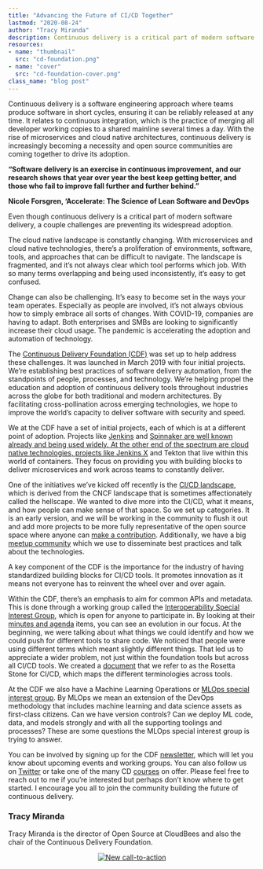 ```yaml
---
title: "Advancing the Future of CI/CD Together"
lastmod: "2020-08-24"
author: "Tracy Miranda"
description: Continuous delivery is a critical part of modern software development, but there are key obstacles slowing its widespread adoption.
resources:
- name: "thumbnail"
  src: "cd-foundation.png"
- name: "cover"
  src: "cd-foundation-cover.png"
class_name: "blog post"
---
```


Continuous delivery is a software engineering approach where teams produce software in short cycles, ensuring it can be reliably released at any time. It relates to continuous integration, which is the practice of merging all developer working copies to a shared mainline several times a day. With the rise of microservices and cloud native architectures, continuous delivery is increasingly becoming a necessity and open source communities are coming together to drive its adoption.

<p class="tabbed-text"><b>“Software delivery is an exercise in continuous improvement, and our research shows that year over year the best keep getting better, and those who fail to improve fall further and further behind.”</b></p>
<p class="tabbed-text"><b>Nicole Forsgren, ‘Accelerate: The Science of Lean Software and DevOps</b></p>

Even though continuous delivery is a critical part of modern software delivery, a couple challenges are preventing its widespread adoption.

The cloud native landscape is constantly changing. With microservices and cloud native technologies, there’s a proliferation of environments, software, tools, and approaches that can be difficult to navigate. The landscape is fragmented, and it’s not always clear which tool performs which job. With so many terms overlapping and being used inconsistently, it’s easy to get confused.

Change can also be challenging. It’s easy to become set in the ways your team operates. Especially as people are involved, it’s not always obvious how to simply embrace all sorts of changes. With COVID-19, companies are having to adapt. Both enterprises and SMBs are looking to significantly increase their cloud usage. The pandemic is accelerating the adoption and automation of technology. 

The <a href="https://cd.foundation/" target="_blank">Continuous Delivery Foundation (CDF)</a> was set up to help address these challenges. It was launched in March 2019 with four initial projects. We’re establishing best practices of software delivery automation, from the standpoints of people, processes, and technology. We’re helping propel the education and adoption of continuous delivery tools throughout industries across the globe for both traditional and modern architectures. By facilitating cross-pollination across emerging technologies, we hope to improve the world’s capacity to deliver software with security and speed.

We at the CDF have a set of initial projects, each of which is at a different point of adoption. Projects like <a href="https://jenkins.io/" target="_blank">Jenkins</a> and <a href="https://spinnaker.io/" target="_blank">Spinnaker are well known already and being used widely. At the other end of the spectrum are cloud native technologies, projects like <a href="https://jenkins-x.io/" target="_blank">Jenkins X</a> and Tekton that live within this world of containers. They focus on providing you with building blocks to deliver microservices and work across teams to constantly deliver.

One of the initiatives we’ve kicked off recently is the <a href="https://landscape.cd.foundation/" target="_blank">CI/CD landscape</a>, which is derived from the CNCF landscape that is sometimes affectionately called the hellscape. We wanted to dive more into the CI/CD, what it means, and how people can make sense of that space. So we set up categories. It is an early version, and we will be working in the community to flush it out and add more projects to be more fully representative of the open source space where anyone can <a href="https://github.com/cdfoundation/cdf-landscape" target="_blank">make a contribution</a>. Additionally, we have a big <a href="https://www.meetup.com/pro/cicd-cdf" target="_blank">meetup community</a> which we use to disseminate best practices and talk about the technologies.  

A key component of the CDF is the importance for the industry of having standardized building blocks for CI/CD tools. It promotes innovation as it means not everyone has to reinvent the wheel over and over again. 

Within the CDF, there’s an emphasis to aim for common APIs and metadata. This is done through a working group called the <a href="https://github.com/cdfoundation/sig-interoperability" target="_blank">Interoperability Special Interest Group</a>, which is open for anyone to participate in. By looking at their <a href="https://github.com/cdfoundation/sig-interoperability/blob/master/docs/meetings.md" target="_blank">minutes and agenda</a> items, you can see an evolution in our focus. At the beginning, we were talking about what things we could identify and how we could push for different tools to share code. We noticed that people were using different terms which meant slightly different things. That led us to appreciate a wider problem, not just within the foundation tools but across all CI/CD tools. We created a <a href="https://github.com/cdfoundation/sig-interoperability/blob/master/docs/vocabulary.md" target="_blank">document</a> that we refer to as the Rosetta Stone for CI/CD, which maps the different terminologies across tools. 

At the CDF we also have a Machine Learning Operations or <a href="https://github.com/cdfoundation/sig-mlops" target="_blank">MLOps special interest group</a>. By MLOps we mean an extension of the DevOps methodology that includes machine learning and data science assets as first-class citizens. Can we have version controls? Can we deploy ML code, data, and models strongly and with all the supporting toolings and processes? These are some questions the MLOps special interest group is trying to answer.

You can be involved by signing up for the CDF <a href="https://cd.foundation/stay-connected/" target="_blank">newsletter</a>, which will let you know about upcoming events and working groups. You can also follow us on <a href="https://twitter.com/cdeliveryfdn" target="_blank">Twitter</a> or take one of the many CD <a href="https://cd.foundation/training/" target="_blank">courses</a> on offer. Please feel free to reach out to me if you’re interested but perhaps don’t know where to get started. I encourage you all to join the community building the future of continuous delivery.

<h3>Tracy Miranda</h3>

Tracy Miranda is the director of Open Source at CloudBees and also the chair of the Continuous Delivery Foundation. 

<div style="text-align: center;">
<!--HubSpot Call-to-Action Code --><span class="hs-cta-wrapper" id="hs-cta-wrapper-9a9feee6-3a5f-4335-93a4-b4964ab1ce5c"><span class="hs-cta-node hs-cta-9a9feee6-3a5f-4335-93a4-b4964ab1ce5c" id="hs-cta-9a9feee6-3a5f-4335-93a4-b4964ab1ce5c"><!--[if lte IE 8]><div id="hs-cta-ie-element"></div><![endif]--><a href="https://cta-redirect.hubspot.com/cta/redirect/732832/9a9feee6-3a5f-4335-93a4-b4964ab1ce5c"  target="_blank" ><img class="hs-cta-img" id="hs-cta-img-9a9feee6-3a5f-4335-93a4-b4964ab1ce5c" style="border-width:0px;" src="https://no-cache.hubspot.com/cta/default/732832/9a9feee6-3a5f-4335-93a4-b4964ab1ce5c.png"  alt="New call-to-action"/></a></span><script charset="utf-8" src="https://js.hscta.net/cta/current.js"></script><script type="text/javascript"> hbspt.cta.load(732832, '9a9feee6-3a5f-4335-93a4-b4964ab1ce5c', {}); </script></span><!-- end HubSpot Call-to-Action Code -->
</div>